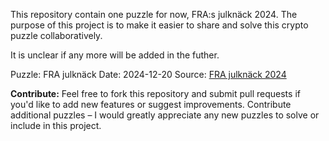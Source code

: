 This repository contain one puzzle for now, FRA:s julknäck 2024.
The purpose of this project is to make it easier to share and solve this crypto puzzle collaboratively.

It is unclear if any more will be added in the futher.

Puzzle:
FRA julknäck
Date: 2024-12-20
Source: [FRA julknäck 2024](https://www.fra.se/nyheter/nyheter/nyhetsarkiv/news/losvartjulknack.5.766e440918f572e7335eb.html)

**Contribute:**
Feel free to fork this repository and submit pull requests if you'd like to add new features or suggest improvements.
Contribute additional puzzles – I would greatly appreciate any new puzzles to solve or include in this project.
